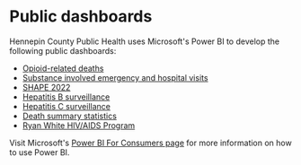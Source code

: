 # Public dashboards

Hennepin County Public Health uses Microsoft's Power BI to develop the following public dashboards:
- [Opioid-related deaths](https://app.powerbigov.us/view?r=eyJrIjoiZTU0NWNhYjYtYzBlYi00NjdiLTkzMmMtNzljM2FiNDNlZjdjIiwidCI6IjhhZWZkZjlmLTg3ODAtNDZiZi04ZmI3LTRjOTI0NjUzYThiZSJ9)
- [Substance involved emergency and hospital visits](https://app.powerbigov.us/view?r=eyJrIjoiZGNkZGI5YTItMzkyYS00NTkyLThkYTAtODhiZjVkZmU2YTJhIiwidCI6IjhhZWZkZjlmLTg3ODAtNDZiZi04ZmI3LTRjOTI0NjUzYThiZSJ9)
- [SHAPE 2022](https://app.powerbigov.us/view?r=eyJrIjoiNGVlYzdiZTEtZWU4Mi00MGIyLWI0ZGQtODVmNjU5ODA0N2Q5IiwidCI6IjhhZWZkZjlmLTg3ODAtNDZiZi04ZmI3LTRjOTI0NjUzYThiZSJ9)
- [Hepatitis B surveillance](https://app.powerbigov.us/view?r=eyJrIjoiMjIyYjI5OGQtYmQ2Zi00Njk3LWIyNGEtYzE0MTg5NGJhZWM1IiwidCI6IjhhZWZkZjlmLTg3ODAtNDZiZi04ZmI3LTRjOTI0NjUzYThiZSJ9)
- [Hepatitis C surveillance](https://app.powerbigov.us/view?r=eyJrIjoiYTdkMjYyZDgtYjQ3ZC00OGEwLThlZDAtYjdjZjE0NTcwOWVmIiwidCI6IjhhZWZkZjlmLTg3ODAtNDZiZi04ZmI3LTRjOTI0NjUzYThiZSJ9)
- [Death summary statistics](https://app.powerbigov.us/view?r=eyJrIjoiNjA2MWE1YWEtZjcxYy00N2RlLWFlMGItZjJmZTlkZWRiZjM0IiwidCI6IjhhZWZkZjlmLTg3ODAtNDZiZi04ZmI3LTRjOTI0NjUzYThiZSJ9)
- [Ryan White HIV/AIDS Program](https://app.powerbigov.us/view?r=eyJrIjoiOGUzNDNkMjItNWFiZS00NjU2LTkzMzAtMTZlNGQ2ODU1MTc5IiwidCI6IjhhZWZkZjlmLTg3ODAtNDZiZi04ZmI3LTRjOTI0NjUzYThiZSJ9)

Visit Microsoft's [Power BI For Consumers page](https://learn.microsoft.com/en-us/power-bi/consumer/end-user-consumer) for more information on how to use Power BI.
